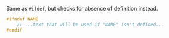 Same as `#ifdef`, but checks for absence of definition instead.

```cpp
#ifndef NAME
	// ...text that will be used if "NAME" isn't defined...
#endif
```